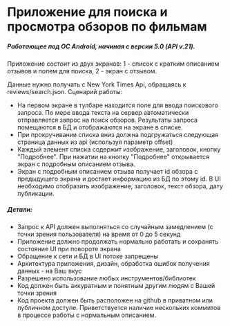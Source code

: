 # Приложение для поиска и просмотра обзоров по фильмам

##### Работающее под ОС Android, начиная с версии 5.0 (API v.21).
Приложение состоит из двух экранов: 1 - список с кратким описанием отзывов и полем для поиска, 2 - экран с отзывом.

Данные нужно получать с New York Times Api, обращаясь к reviews/search.json.
Сценарий работы:
* На первом экране в тулбаре находится поле для ввода поискового запроса. По мере ввода текста на сервер автоматически отправляется запрос на поиск обзоров. Результаты запроса помещаются в БД и отображаются на экране в списке.
* При прокручивании списка вниз должна подгружаться следующая страница данных из api (используя параметр offset)
* Каждый элемент списка содержит изображение, заголовок, кнопку "Подробнее". При нажатии на кнопку "Подробнее" открывается экран с подробным описанием отзыва.
* Экран с подробным описанием отзыва получает id обзора с предыдущего экрана и достает информацию из БД по этому id. В UI необходимо отобразить изображение, заголовок, текст обзора, дату публикации.

##### Детали:
* Запрос к API должен выполняться со случайным замедлением (с точки зрения пользователя) на время от 0 до 5 секунд
* Приложение должно продолжать нормально работать и сохранять состояние UI при повороте экрана
* Обращение к сети и БД в UI потоке запрещены
* Архитектура приложения, дизайн, обработка ошибок получения данных - на Ваш вкус
* Разрешено использование любых инструментов/библиотек
* Код должен быть аккуратным и понятным другим людям с Вашей точки зрения
* Код проекта должен быть расположен на github в приватном или публичном доступе. Приветствуется наличие нескольких коммитов в процессе работы с нормальным описанием.

 